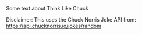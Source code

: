 Some text about Think Like Chuck

Disclaimer: This uses the Chuck Norris Joke API from: https://api.chucknorris.io/jokes/random

